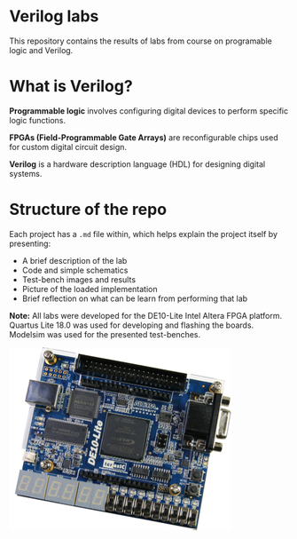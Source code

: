 # Verilog labs

This repository contains the results of labs from course on programable logic and Verilog.

# What is Verilog?
**Programmable logic** involves configuring digital devices to perform specific logic functions.

**FPGAs (Field-Programmable Gate Arrays)** are reconfigurable chips used for custom digital circuit design.

**Verilog** is a hardware description language (HDL) for designing digital systems.

# Structure of the repo
Each project has a `.md` file within, which helps explain the project itself by presenting:
- A brief description of the lab
- Code and simple schematics
- Test-bench images and results
- Picture of the loaded implementation
- Brief reflection on what can be learn from performing that lab

**Note:** All labs were developed for the DE10-Lite Intel Altera FPGA platform. Quartus Lite 18.0 was used for developing and flashing the boards. Modelsim was used for the presented test-benches.

<img src="lite-1818544347.jpg" width=400>